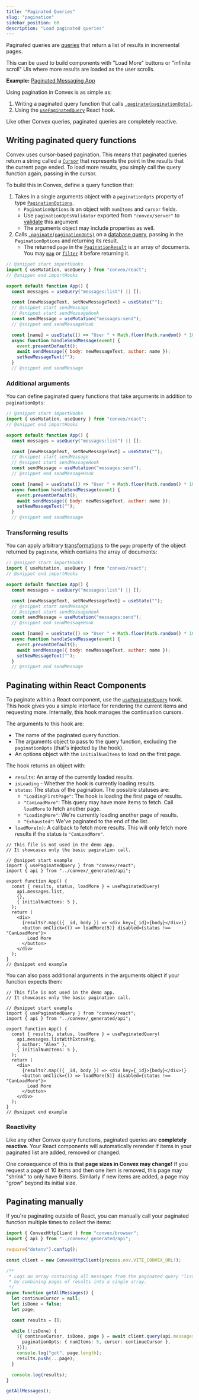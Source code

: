 ```yaml
---
title: "Paginated Queries"
slug: "pagination"
sidebar_position: 60
description: "Load paginated queries"
---
```






Paginated queries are [queries](/functions/query-functions.mdx) that return a
list of results in incremental pages.

This can be used to build components with "Load More" buttons or "infinite
scroll" UIs where more results are loaded as the user scrolls.

**Example:**
[Paginated Messaging App](https://github.com/get-convex/convex-demos/tree/main/pagination)

Using pagination in Convex is as simple as:

1. Writing a paginated query function that calls
   [`.paginate(paginationOpts)`](/api/interfaces/server.OrderedQuery#paginate).
2. Using the [`usePaginatedQuery`](/api/modules/react#usepaginatedquery) React
   hook.

Like other Convex queries, paginated queries are completely reactive.

## Writing paginated query functions

Convex uses cursor-based pagination. This means that paginated queries return a
string called a [`Cursor`](/api/modules/server#cursor) that represents the point
in the results that the current page ended. To load more results, you simply
call the query function again, passing in the cursor.

To build this in Convex, define a query function that:

1. Takes in a single arguments object with a `paginationOpts` property of type
   [`PaginationOptions`](/api/interfaces/server.PaginationOptions).
   - `PaginationOptions` is an object with `numItems` and `cursor` fields.
   - Use `paginationOptsValidator` exported from `"convex/server"` to
     [validate](/functions/validation.mdx) this argument
   - The arguments object may include properties as well.
2. Calls
   [`.paginate(paginationOpts)`](/api/interfaces/server.OrderedQuery#paginate)
   on a [database query](/database/reading-data/reading-data.mdx), passing in
   the `PaginationOptions` and returning its result.
   - The returned `page` in the
     [`PaginationResult`](/api/interfaces/server.PaginationResult) is an array
     of documents. You may
     [`map`](https://developer.mozilla.org/en-US/docs/Web/JavaScript/Reference/Global_Objects/Array/map)
     or
     [`filter`](https://developer.mozilla.org/en-US/docs/Web/JavaScript/Reference/Global_Objects/Array/filter)
     it before returning it.


```jsx
// @snippet start importHooks
import { useMutation, useQuery } from "convex/react";
// @snippet end importHooks

export default function App() {
  const messages = useQuery("messages:list") || [];

  const [newMessageText, setNewMessageText] = useState("");
  // @snippet start sendMessage
  // @snippet start sendMessageHook
  const sendMessage = useMutation("messages:send");
  // @snippet end sendMessageHook

  const [name] = useState(() => "User " + Math.floor(Math.random() * 10000));
  async function handleSendMessage(event) {
    event.preventDefault();
    await sendMessage({ body: newMessageText, author: name });
    setNewMessageText("");
  }
  // @snippet end sendMessage
```


### Additional arguments

You can define paginated query functions that take arguments in addition to
`paginationOpts`:


```jsx
// @snippet start importHooks
import { useMutation, useQuery } from "convex/react";
// @snippet end importHooks

export default function App() {
  const messages = useQuery("messages:list") || [];

  const [newMessageText, setNewMessageText] = useState("");
  // @snippet start sendMessage
  // @snippet start sendMessageHook
  const sendMessage = useMutation("messages:send");
  // @snippet end sendMessageHook

  const [name] = useState(() => "User " + Math.floor(Math.random() * 10000));
  async function handleSendMessage(event) {
    event.preventDefault();
    await sendMessage({ body: newMessageText, author: name });
    setNewMessageText("");
  }
  // @snippet end sendMessage
```


### Transforming results

You can apply arbitrary
[transformations](/database/reading-data/reading-data.mdx#more-complex-queries)
to the `page` property of the object returned by `paginate`, which contains the
array of documents:


```jsx
// @snippet start importHooks
import { useMutation, useQuery } from "convex/react";
// @snippet end importHooks

export default function App() {
  const messages = useQuery("messages:list") || [];

  const [newMessageText, setNewMessageText] = useState("");
  // @snippet start sendMessage
  // @snippet start sendMessageHook
  const sendMessage = useMutation("messages:send");
  // @snippet end sendMessageHook

  const [name] = useState(() => "User " + Math.floor(Math.random() * 10000));
  async function handleSendMessage(event) {
    event.preventDefault();
    await sendMessage({ body: newMessageText, author: name });
    setNewMessageText("");
  }
  // @snippet end sendMessage
```


## Paginating within React Components

To paginate within a React component, use the
[`usePaginatedQuery`](/api/modules/react#usepaginatedquery) hook. This hook
gives you a simple interface for rendering the current items and requesting
more. Internally, this hook manages the continuation cursors.

The arguments to this hook are:

- The name of the paginated query function.
- The arguments object to pass to the query function, excluding the
  `paginationOpts` (that's injected by the hook).
- An options object with the `initialNumItems` to load on the first page.

The hook returns an object with:

- `results`: An array of the currently loaded results.
- `isLoading` - Whether the hook is currently loading results.
- `status`: The status of the pagination. The possible statuses are:
  - `"LoadingFirstPage"`: The hook is loading the first page of results.
  - `"CanLoadMore"`: This query may have more items to fetch. Call `loadMore` to
    fetch another page.
  - `"LoadingMore"`: We're currently loading another page of results.
  - `"Exhausted"`: We've paginated to the end of the list.
- `loadMore(n)`: A callback to fetch more results. This will only fetch more
  results if the status is `"CanLoadMore"`.


```tsx
// This file is not used in the demo app.
// It showcases only the basic pagination call.

// @snippet start example
import { usePaginatedQuery } from "convex/react";
import { api } from "../convex/_generated/api";

export function App() {
  const { results, status, loadMore } = usePaginatedQuery(
    api.messages.list,
    {},
    { initialNumItems: 5 },
  );
  return (
    <div>
      {results?.map(({ _id, body }) => <div key={_id}>{body}</div>)}
      <button onClick={() => loadMore(5)} disabled={status !== "CanLoadMore"}>
        Load More
      </button>
    </div>
  );
}
// @snippet end example

```


You can also pass additional arguments in the arguments object if your function
expects them:


```tsx
// This file is not used in the demo app.
// It showcases only the basic pagination call.

// @snippet start example
import { usePaginatedQuery } from "convex/react";
import { api } from "../convex/_generated/api";

export function App() {
  const { results, status, loadMore } = usePaginatedQuery(
    api.messages.listWithExtraArg,
    { author: "Alex" },
    { initialNumItems: 5 },
  );
  return (
    <div>
      {results?.map(({ _id, body }) => <div key={_id}>{body}</div>)}
      <button onClick={() => loadMore(5)} disabled={status !== "CanLoadMore"}>
        Load More
      </button>
    </div>
  );
}
// @snippet end example

```


### Reactivity

Like any other Convex query functions, paginated queries are **completely
reactive**. Your React components will automatically rerender if items in your
paginated list are added, removed or changed.

One consequence of this is that **page sizes in Convex may change!** If you
request a page of 10 items and then one item is removed, this page may "shrink"
to only have 9 items. Similarly if new items are added, a page may "grow" beyond
its initial size.

## Paginating manually

If you're paginating outside of React, you can manually call your paginated
function multiple times to collect the items:


```ts
import { ConvexHttpClient } from "convex/browser";
import { api } from "../convex/_generated/api";

require("dotenv").config();

const client = new ConvexHttpClient(process.env.VITE_CONVEX_URL!);

/**
 * Logs an array containing all messages from the paginated query "listMessages"
 * by combining pages of results into a single array.
 */
async function getAllMessages() {
  let continueCursor = null;
  let isDone = false;
  let page;

  const results = [];

  while (!isDone) {
    ({ continueCursor, isDone, page } = await client.query(api.messages.list, {
      paginationOpts: { numItems: 5, cursor: continueCursor },
    }));
    console.log("got", page.length);
    results.push(...page);
  }

  console.log(results);
}

getAllMessages();

```

